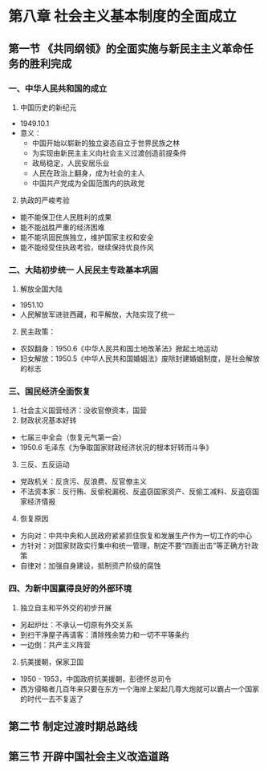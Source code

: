 # 第八章 社会主义基本制度的全面成立

## 第一节 《共同纲领》的全面实施与新民主主义革命任务的胜利完成

### 一、中华人民共和国的成立

1. 中国历史的新纪元
  - 1949.10.1
  - 意义：
    - 中国开始以崭新的独立姿态自立于世界民族之林
    - 为实现由新民主主义向社会主义过渡创造前提条件
    - 政局稳定，人民安居乐业
    - 人民在政治上翻身，成为社会的主人
    - 中国共产党成为全国范围内的执政党

2. 执政的严峻考验
  - 能不能保卫住人民胜利的成果
  - 能不能战胜严重的经济困难
  - 能不能巩固民族独立，维护国家主权和安全
  - 能不能经受住执政考验，继续保持优良作风

### 二、大陆初步统一 人民民主专政基本巩固

1. 解放全国大陆
  - 1951.10
  - 人民解放军进驻西藏，和平解放，大陆实现了统一

2. 民主政策：
  - 农奴翻身：1950.6《中华人民共和国土地改革法》掀起土地运动
  - 妇女解放：1950.5《中华人民共和国婚姻法》废除封建婚姻制度，是社会解放的标志

### 三、国民经济全面恢复

1. 社会主义国营经济：没收官僚资本，国营
2. 财政状况基本好转
  - 七届三中全会（恢复元气第一会）
  - 1950.6 毛泽东《为争取国家财政经济状况的根本好转而斗争》

3. 三反、五反运动
  - 党政机关：反贪污、反浪费、反官僚主义
  - 不法资本家：反行贿、反偷税漏税、反盗窃国家资产、反偷工减料、反盗窃国家经济情报

4. 恢复原因
  - 方向对：中共中央和人民政府紧紧抓住恢复和发展生产作为一切工作的中心
  - 方针对：对国家财政实行集中和统一管理，制定不要“四面出击”等正确方针政策
  - 自律对：加强自身建设，抵制资产阶级的腐蚀

### 四、为新中国赢得良好的外部环境

1. 独立自主和平外交的初步开展
  - 另起炉灶：不承认一切原有外交关系
  - 到扫干净屋子再请客：清除残余势力和一切不平等条约
  - 一边倒：共产主义阵营

2. 抗美援朝，保家卫国
  - 1950 - 1953，中国政府抗美援朝，彭德怀总司令
  - 西方侵略者几百年来只要在东方一个海岸上架起几尊大炮就可以霸占一个国家的时代一去不复返了

## 第二节 制定过渡时期总路线

## 第三节 开辟中国社会主义改造道路

